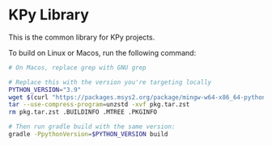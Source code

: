 # KPy Library

This is the common library for KPy projects.

To build on Linux or Macos, run the following command:

```bash
# On Macos, replace grep with GNU grep

# Replace this with the version you're targeting locally
PYTHON_VERSION="3.9"
wget $(curl "https://packages.msys2.org/package/mingw-w64-x86_64-python$PYTHON_VERSION?repo=mingw64" | grep -Po "(?<=>)https://mirror.msys2.org/.+?.zst") -O pkg.tar.zst
tar --use-compress-program=unzstd -xvf pkg.tar.zst
rm pkg.tar.zst .BUILDINFO .MTREE .PKGINFO

# Then run gradle build with the same version:
gradle -PpythonVersion=$PYTHON_VERSION build
```
